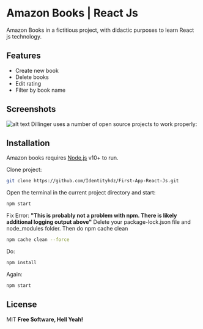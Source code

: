 # Amazon Books | React Js

Amazon Books in a fictitious project, with didactic purposes to learn React js technology.

## Features

- Create new book
- Delete books
- Edit rating
- Filter by book name

## Screenshots
![alt text](https://i.imgur.com/C9PgUtt.png)
Dillinger uses a number of open source projects to work properly:

## Installation

Amazon books requires [Node.js](https://nodejs.org/) v10+ to run.

Clone project:

```sh
git clone https://github.com/Identityhdz/First-App-React-Js.git
```

Open the terminal in the current project directory and start:

```sh
npm start
```

Fix Error: **"This is probably not a problem with npm. There is likely additional logging output above"** Delete your package-lock.json file and node_modules folder. Then do npm cache clean

```sh
npm cache clean --force
```

Do:
```sh
npm install
```

Again:
```sh
npm start
```

## License
MIT
**Free Software, Hell Yeah!**
